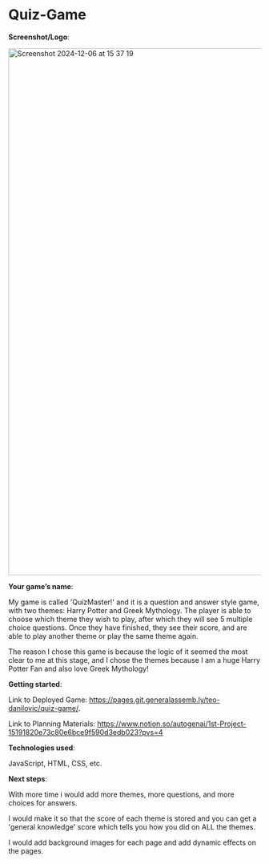 # Quiz-Game

**Screenshot/Logo**:

<img width="1052" alt="Screenshot 2024-12-06 at 15 37 19" src="https://media.git.generalassemb.ly/user/54083/files/cabb40f3-20f2-4e9a-a36f-fda06fd06c2f">




**Your game’s name**: 


My game is called 'QuizMaster!' and it is a question and answer style game, with two themes: Harry Potter and Greek Mythology. The player is able to choose which theme they wish to play, after which they will see 5 multiple choice questions. Once they have finished, they see their score, and are able to play another theme or play the same theme again. 

The reason I chose this game is because the logic of it seemed the most clear to me at this stage, and I chose the themes because I am a huge Harry Potter Fan and also love Greek Mythology! 


**Getting started**: 

Link to Deployed Game: https://pages.git.generalassemb.ly/teo-danilovic/quiz-game/. 

Link to Planning Materials: https://www.notion.so/autogenai/1st-Project-15191820e73c80e6bce9f590d3edb023?pvs=4 

**Technologies used**: 

JavaScript, HTML, CSS, etc.

**Next steps**: 

With more time i would add more themes, more questions, and more choices for answers. 

I would make it so that the score of each theme is stored and you can get a 'general knowledge' score which tells you how you did on ALL the themes. 

I would add background images for each page and add dynamic effects on the pages. 
